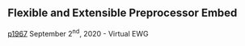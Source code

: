 ## Flexible and Extensible Preprocessor Embed

[p1967](https://thephd.github.io/_vendor/future_cxx/papers/source/n2499.html)
September 2<sup>nd</sup>, 2020 - Virtual EWG

